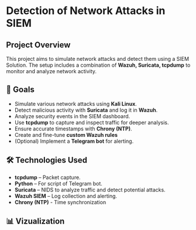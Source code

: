 # Detection of Network Attacks in SIEM

## Project Overview
This project aims to simulate network attacks and detect them using a SIEM Solution. The setup includes a combination of **Wazuh, Suricata, tcpdump** to monitor and analyze network activity.

## 📌 Goals
- Simulate various network attacks using **Kali Linux**.
- Detect malicious activity with **Suricata** and log it in **Wazuh**.
- Analyze security events in the SIEM dashboard.
- Use **tcpdump** to capture and inspect traffic for deeper analysis.
- Ensure accurate timestamps with **Chrony (NTP)**.
- Create and fine-tune **custom Wazuh rules**
- (Optional) Implement a **Telegram bot** for alerting.

## 🛠 Technologies Used
- **tcpdump** – Packet capture.
- **Python** – For script of Telegram bot.
- **Suricata** – NIDS to analyze traffic and detect potential attacks.
- **Wazuh SIEM** – Log collection and alerting.
- **Chrony (NTP)** - Time synchronization

## 📊 Vizualization


